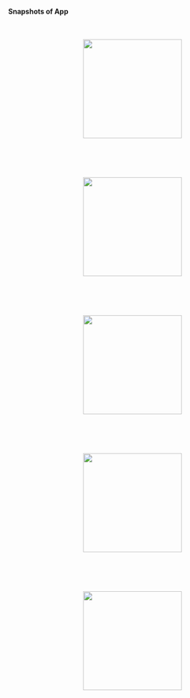 <b>Snapshots of App</b>
<br>
<br>
<br>
<p align="center">
<img src="https://github.com/shubhashsharma0/StudentManagementSystem/assets/90338107/63872013-e28a-4e8a-8f0d-e1d0d3417b08" width="200">
</p>
<br>
<br>
<br>
<p align="center">
<img src="https://github.com/shubhashsharma0/StudentManagementSystem/assets/90338107/5738f9e5-efbe-440e-bffa-955970d54f29" width="200" class="center">
</p>
<br>
<br>
<br>
<p align="center">
<img src="https://github.com/shubhashsharma0/StudentManagementSystem/assets/90338107/705c3286-9747-45d6-b9a8-9741b4742bcf" width="200" class="center">
</p>
<br>
<br>
<br>
<p align="center">
<img src="https://github.com/shubhashsharma0/StudentManagementSystem/assets/90338107/719448e0-90ba-4259-bdbd-16dae44fdcfc" width="200" class="center">
</p>  
<br>
<br>
<br>
<p align="center">
<img src="https://github.com/shubhashsharma0/StudentManagementSystem/assets/90338107/32d81e08-8b34-4e3f-b518-3af678e572e7" width="200" class="center">
</p>
